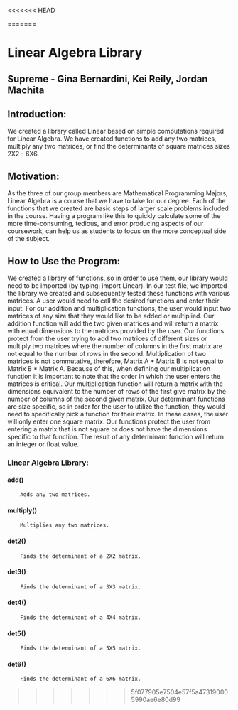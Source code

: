 <<<<<<< HEAD

=======
# Linear Algebra Library

## Supreme - Gina Bernardini, Kei Reily, Jordan Machita


## Introduction:

<p>     We created a library called Linear based on simple computations required for Linear Algebra. We have created functions to add any two matrices, multiply any two matrices, or find the determinants of square matrices sizes 2X2 - 6X6. </p>
    


## Motivation:
    
<p>    As the three of our group members are Mathematical Programming Majors, Linear Algebra is a course that we have to take for our degree. Each of the functions that we created are basic steps of larger scale problems included in the course. Having a program like this to quickly calculate some of the more time-consuming, tedious, and error producing aspects of our coursework, can help us as students to focus on the more conceptual side of the subject. </p>



## How to Use the Program:

<p>    We created a library of functions, so in order to use them, our library would need to be imported (by typing: import Linear). In our test file, we imported the library we created and subsequently tested these functions with various matrices. A user would need to call the desired functions and enter their input. For our addition and multiplication functions, the user would input two matrices of any size that they would like to be added or multiplied. Our addition function will add the two given matrices and will return a matrix with equal dimensions to the matrices provided by the user. Our functions protect from the user trying to add two matrices of different sizes or multiply two matrices where the number of columns in the first matrix are not equal to the number of rows in the second. Multiplication of two matrices is not commutative, therefore, Matrix A * Matrix B is not equal to Matrix B * Matrix A. Because of this, when defining our multiplication function it is important to note that the order in which the user enters the matrices is critical. Our multiplication function will return a matrix with the dimensions equivalent to the number of rows of the first give matrix by the number of columns of the second given matrix. Our determinant functions are size specific, so in order for the user to utilize the function, they would need to specifically pick a function for their matrix. In these cases, the user will only enter one square matrix. Our functions protect the user from entering a matrix that is not square or does not have the dimensions specific to that function. The result of any determinant function will return an integer or float value.</p>
    
    
    
   ### Linear Algebra Library:
    
   #### add()
        Adds any two matrices.
        
   #### multiply()
        Multiplies any two matrices.
    
   #### det2()
        Finds the determinant of a 2X2 matrix.
    
   #### det3()
        Finds the determinant of a 3X3 matrix.
        
   #### det4()
        Finds the determinant of a 4X4 matrix.
        
   #### det5()
        Finds the determinant of a 5X5 matrix.
    
   #### det6()
        Finds the determinant of a 6X6 matrix.
>>>>>>> 5f077905e7504e57f5a473190005990ae6e80d99
